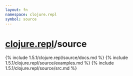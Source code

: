 ```yaml
---
layout: fn
namespace: clojure.repl
symbol: source
---
```


# [clojure.repl](../)/source

{% include 1.5.1/clojure.repl/source/docs.md %}
{% include 1.5.1/clojure.repl/source/examples.md %}
{% include 1.5.1/clojure.repl/source/src.md %}

